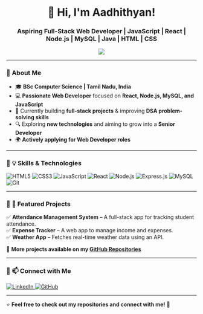 <h1 align="center">🚀 Hi, I'm Aadhithyan!</h1>
<h3 align="center">Aspiring Full-Stack Web Developer | JavaScript | React | Node.js | MySQL | Java | HTML | CSS  </h3>

<p align="center">
  <img src="https://readme-typing-svg.herokuapp.com?font=Fira+Code&weight=600&size=18&duration=2000&pause=1000&color=37F7F1&center=true&vCenter=true&width=500&lines=Building+web+apps+with+React+%26+Node.js;Solving+problems+on+Hacker+Rank+%26+GFG;Passionate+about+technology+%26+coding" />
</p>

---

### 🔹 **About Me**
- 🎓 **BSc Computer Science | Tamil Nadu, India**
- 💻 **Passionate Web Developer** focused on **React, Node.js, MySQL, and JavaScript**
- 🚀 Currently building **full-stack projects** & improving **DSA problem-solving skills**
- 🔍 Exploring **new technologies** and aiming to grow into a **Senior Developer**
- 🌍 **Actively applying for Web Developer roles**  

---

### 🔹 **💡 Skills & Technologies**
![HTML5](https://img.shields.io/badge/HTML5-E34F26?style=for-the-badge&logo=html5&logoColor=white)
![CSS3](https://img.shields.io/badge/CSS3-1572B6?style=for-the-badge&logo=css3&logoColor=white)
![JavaScript](https://img.shields.io/badge/JavaScript-F7DF1E?style=for-the-badge&logo=javascript&logoColor=black)
![React](https://img.shields.io/badge/React-20232A?style=for-the-badge&logo=react&logoColor=61DAFB)
![Node.js](https://img.shields.io/badge/Node.js-43853D?style=for-the-badge&logo=node.js&logoColor=white)
![Express.js](https://img.shields.io/badge/Express.js-000000?style=for-the-badge&logo=express&logoColor=white)
![MySQL](https://img.shields.io/badge/MySQL-005C84?style=for-the-badge&logo=mysql&logoColor=white)
![Git](https://img.shields.io/badge/Git-F05032?style=for-the-badge&logo=git&logoColor=white)

---

### 🔹 **📌 Featured Projects**
✅ **Attendance Management System** – A full-stack app for tracking student attendance.  
✅ **Expense Tracker** – A web app to manage income and expenses.  
✅ **Weather App** – Fetches real-time weather data using an API.  

📂 **More projects available on my [GitHub Repositories](https://github.com/aadhiprince)**

---

### 🔹 **📫 Connect with Me**
<p align="left">
  <a href="https://www.linkedin.com/in/
aadhi-developer" target="_blank">
    <img src="https://img.shields.io/badge/LinkedIn-0A66C2?style=for-the-badge&logo=linkedin&logoColor=white" alt="LinkedIn">
  </a>
  <a href="https://github.com/aadhiprince" target="_blank">
    <img src="https://img.shields.io/badge/GitHub-171515?style=for-the-badge&logo=github&logoColor=white" alt="GitHub">
  </a>
</p>

---

⭐ **Feel free to check out my repositories and connect with me!** 🚀

